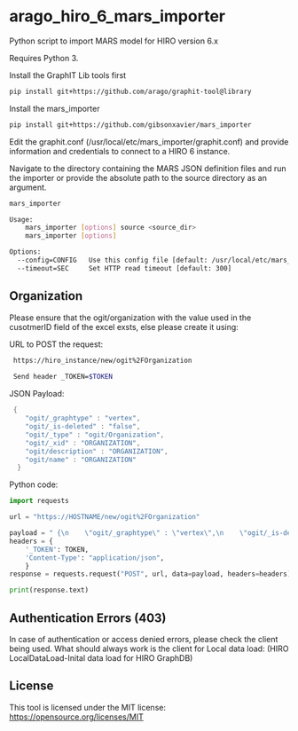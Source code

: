 # arago_hiro_6_mars_importer
Python script to import MARS model for HIRO version 6.x

Requires Python 3.

Install the GraphIT Lib tools first
```bash
pip install git+https://github.com/arago/graphit-tool@library
```
Install the mars_importer

```bash
pip install git+https://github.com/gibsonxavier/mars_importer
```
Edit the graphit.conf (/usr/local/etc/mars_importer/graphit.conf) and provide information and credentials to connect to a HIRO 6 instance. 

Navigate to the directory containing the MARS JSON definition files and run the importer or provide the absolute path to the source directory as an argument. 

```bash
mars_importer

Usage:
    mars_importer [options] source <source_dir>
    mars_importer [options]

Options:
  --config=CONFIG   Use this config file [default: /usr/local/etc/mars_importer/graphit.conf]
  --timeout=SEC     Set HTTP read timeout [default: 300]
```
## Organization
Please ensure that the ogit/organization with the value used in the cusotmerID field of the excel exsts, else please create it using:

URL to POST the request:
```bash
 https://hiro_instance/new/ogit%2FOrganization
 
 Send header _TOKEN=$TOKEN
```
JSON Payload: 
```java
 {
    "ogit/_graphtype" : "vertex",
    "ogit/_is-deleted" : "false",
    "ogit/_type" : "ogit/Organization",
    "ogit/_xid" : "ORGANIZATION",
    "ogit/description" : "ORGANIZATION",
    "ogit/name" : "ORGANIZATION"
  }
```
Python code:
```python
import requests

url = "https://HOSTNAME/new/ogit%2FOrganization"

payload = " {\n    \"ogit/_graphtype\" : \"vertex\",\n    \"ogit/_is-deleted\" : \"false\",\n    \"ogit/_type\" : \"ogit/Organization\",\n    \"ogit/_xid\" : \"ORGANIZATION\",\n    \"ogit/description\" : \"ORGANIZATION\",\n    \"ogit/name\" : \"ORGANIZATION\"\n  }"
headers = {
    '_TOKEN': TOKEN,
    'Content-Type': "application/json",
    }
response = requests.request("POST", url, data=payload, headers=headers)

print(response.text)
````
## Authentication Errors (403)
In case of authentication or access denied errors, please check the client being used. What should always work is the client for Local data load: (HIRO LocalDataLoad-Inital data load for HIRO GraphDB)

License
-----

This tool is licensed under the MIT license: https://opensource.org/licenses/MIT
